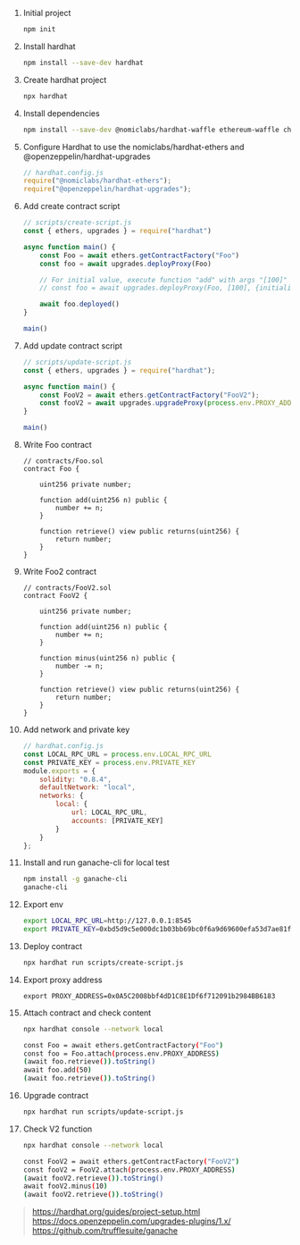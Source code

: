 1. Initial project

    ```bash
    npm init
    ```

2. Install hardhat
	
	```bash
	npm install --save-dev hardhat
	```
	
3. Create hardhat project

	```bash
	npx hardhat
	```

4. Install dependencies

    ```bash
    npm install --save-dev @nomiclabs/hardhat-waffle ethereum-waffle chai @nomiclabs/hardhat-ethers ethers @openzeppelin/hardhat-upgrades
    ```

5. Configure Hardhat to use the nomiclabs/hardhat-ethers and @openzeppelin/hardhat-upgrades

    ```js
    // hardhat.config.js
    require("@nomiclabs/hardhat-ethers");
    require("@openzeppelin/hardhat-upgrades");
    ```

6. Add create contract script

    ```js
    // scripts/create-script.js
    const { ethers, upgrades } = require("hardhat")

    async function main() {
        const Foo = await ethers.getContractFactory("Foo")
        const foo = await upgrades.deployProxy(Foo)

        // For initial value, execute function "add" with args "[100]"
        // const foo = await upgrades.deployProxy(Foo, [100], {initializer: "add"})

        await foo.deployed()
    }
    
    main()
    ```

7. Add update contract script

    ```js
    // scripts/update-script.js
    const { ethers, upgrades } = require("hardhat");

    async function main() {
        const FooV2 = await ethers.getContractFactory("FooV2");
        const fooV2 = await upgrades.upgradeProxy(process.env.PROXY_ADDRESS, FooV2)
    }

    main()
    ```

8. Write Foo contract

    ```sol
    // contracts/Foo.sol
    contract Foo {

        uint256 private number;

        function add(uint256 n) public {
            number += n;
        }

        function retrieve() view public returns(uint256) {
            return number;
        }
    }
    ```

9. Write Foo2 contract

    ```sol
    // contracts/FooV2.sol
    contract FooV2 {

        uint256 private number;

        function add(uint256 n) public {
            number += n;
        }

        function minus(uint256 n) public {
            number -= n;
        }

        function retrieve() view public returns(uint256) {
            return number;
        }
    }
    ```

10. Add network and private key

    ```js
    // hardhat.config.js
    const LOCAL_RPC_URL = process.env.LOCAL_RPC_URL
    const PRIVATE_KEY = process.env.PRIVATE_KEY
    module.exports = {
        solidity: "0.8.4",
        defaultNetwork: "local",
        networks: {
            local: {
                url: LOCAL_RPC_URL,
                accounts: [PRIVATE_KEY]
            }
        }
    };
    ```

11. Install and run ganache-cli for local test

    ```bash
    npm install -g ganache-cli
    ganache-cli
    ```

12. Export env

    ```bash
    export LOCAL_RPC_URL=http://127.0.0.1:8545
    export PRIVATE_KEY=0xbd5d9c5e000dc1b03bb69bc0f6a9d69600efa53d7ae81f7739cfed2d1ed11e59
    ```

13. Deploy contract

    ```bash
    npx hardhat run scripts/create-script.js
    ```

14. Export proxy address

    ```
    export PROXY_ADDRESS=0x0A5C2008bbf4dD1C8E1Df6f712091b2984BB6183
    ```

15. Attach contract and check content

    ```bash
    npx hardhat console --network local

    const Foo = await ethers.getContractFactory("Foo")
    const foo = Foo.attach(process.env.PROXY_ADDRESS)
    (await foo.retrieve()).toString()
    await foo.add(50)
    (await foo.retrieve()).toString()
    ```

16. Upgrade contract

    ```bash
    npx hardhat run scripts/update-script.js
    ```

17. Check V2 function

    ```bash
    npx hardhat console --network local

    const FooV2 = await ethers.getContractFactory("FooV2")
    const fooV2 = FooV2.attach(process.env.PROXY_ADDRESS)
    (await fooV2.retrieve()).toString()
    await fooV2.minus(10)
    (await fooV2.retrieve()).toString()
    ```


> https://hardhat.org/guides/project-setup.html  
> https://docs.openzeppelin.com/upgrades-plugins/1.x/  
> https://github.com/trufflesuite/ganache
